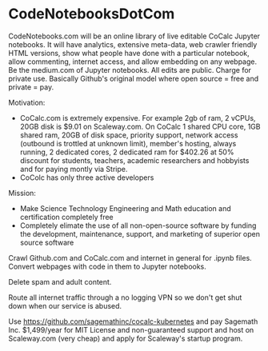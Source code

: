 # CodeNotebooksDotCom

CodeNotebooks.com will be an online library of live editable CoCalc Jupyter notebooks. It will have analytics, extensive meta-data, web crawler friendly HTML versions, show what people have done with a particular notebook, allow commenting, internet access, and allow embedding on any webpage. Be the medium.com of Jupyter notebooks. All edits are public. Charge for private use. Basically Github's original model where open source = free and private = pay.

Motivation:

* CoCalc.com is extremely expensive. For example 2gb of ram, 2 vCPUs, 20GB disk is $9.01 on Scaleway.com. On CoCalc 1 shared CPU core, 1GB shared ram, 20GB of disk space, priority support, network access (outbound is trottled at unknown limit), member's hosting, always running, 2 dedicated cores, 2 dedicated ram for $402.26 at 50% discount for students, teachers, academic researchers and hobbyists and for paying montly via Stripe.  
* CoColc has only three active developers

Mission: 

* Make Science Technology Engineering and Math education and certification completely free
* Completely elimate the use of all non-open-source software by funding the development, maintenance, support, and marketing of superior open source software

Crawl Github.com and CoCalc.com and internet in general for .ipynb files. Convert webpages with code in them to Jupyter notebooks.

Delete spam and adult content.

Route all internet traffic through a no logging VPN so we don't get shut down when our service is abused.

Use https://github.com/sagemathinc/cocalc-kubernetes and pay Sagemath Inc. $1,499/year for MIT License and non-guaranteed support and host on Scaleway.com (very cheap) and apply for Scaleway's startup program.
